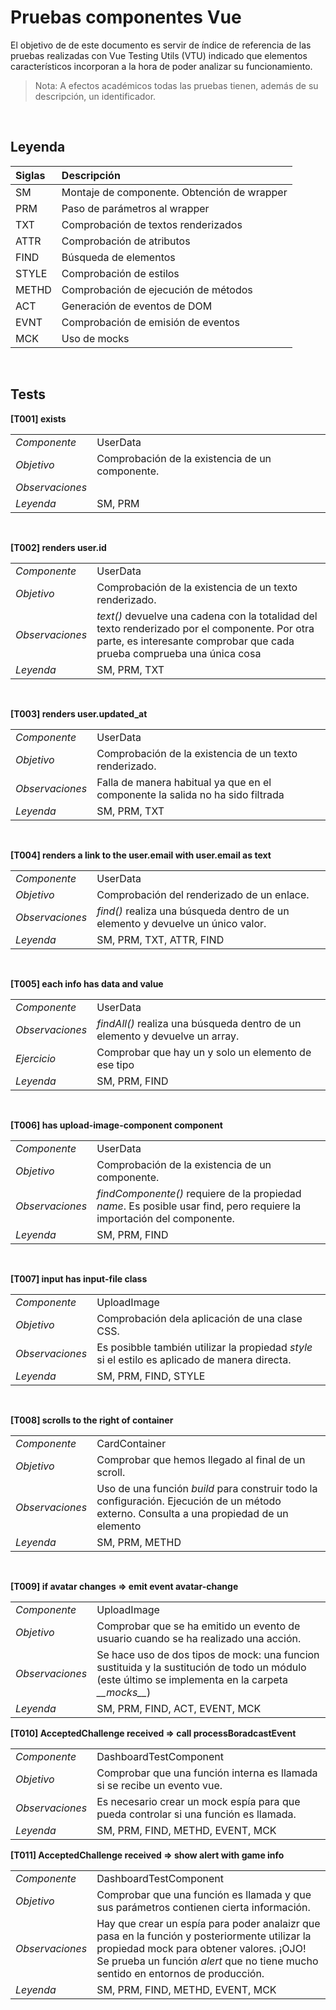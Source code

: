 # Pruebas componentes Vue

El objetivo de de este documento es servir de índice de referencia de las pruebas realizadas con Vue Testing Utils (VTU) indicado que elementos característicos incorporan a la hora de poder analizar su funcionamiento. 

> Nota: A efectos académicos todas  las pruebas tienen, además de su descripción, un identificador.

<br />

## Leyenda

| Siglas | Descripción |
| :---  | :---------- |
| SM     | Montaje de componente. Obtención de wrapper |
| PRM    | Paso de parámetros al wrapper |
| TXT    | Comprobación de textos renderizados |
| ATTR   | Comprobación de atributos |
| FIND   | Búsqueda de elementos |
| STYLE  | Comprobación de estilos |
| METHD  | Comprobación de ejecución de métodos |
| ACT    | Generación de eventos de DOM |
| EVNT   | Comprobación de emisión de eventos |
| MCK    | Uso de mocks |

<br />

## Tests

**[T001] exists**

|     |       |
| :-- | :---- |
| *Componente* | UserData |
| *Objetivo* | Comprobación de la existencia de un componente. | 
| *Observaciones* | |
| *Leyenda* | SM, PRM |  

<br /> 

**[T002] renders user.id**  

|     |       |
| :-- | :---- |
| *Componente* | UserData |
| *Objetivo* | Comprobación de la existencia de un texto renderizado. | 
| *Observaciones* | _text()_ devuelve una cadena con la totalidad del texto renderizado por el componente. Por otra parte, es interesante comprobar que cada prueba comprueba una única cosa |
| *Leyenda* | SM, PRM, TXT |

<br />

**[T003] renders user.updated_at**

|     |       |
| :-- | :---- |
| *Componente* | UserData |
| *Objetivo* | Comprobación de la existencia de un texto renderizado. | 
| *Observaciones* | Falla de manera habitual ya que en el componente la salida no ha sido filtrada |
| *Leyenda* | SM, PRM, TXT |

<br />

**[T004] renders a link to the user.email with user.email as text**

|     |       |
| :-- | :---- |
| *Componente* | UserData |
| *Objetivo* | Comprobación del renderizado de un enlace. | 
| *Observaciones* | _find()_ realiza una búsqueda dentro de un elemento y devuelve un único valor.  |
| *Leyenda* | SM, PRM, TXT, ATTR, FIND |

<br />

**[T005] each info has data and value**

|     |       |
| :-- | :---- |
| *Componente* | UserData |Comprobación de que todos los elementos de una clase contengan otros elementos
| *Observaciones* | _findAll()_ realiza una búsqueda dentro de un elemento y devuelve un array. |
| *Ejercicio* | Comprobar que hay un y solo un elemento de ese tipo |
| *Leyenda* | SM, PRM, FIND |

<br />

**[T006] has upload-image-component component**

|     |       |
| :-- | :---- |
| *Componente* | UserData |
| *Objetivo* | Comprobación de la existencia de un componente. | 
| *Observaciones* | _findComponente()_ requiere de la propiedad *name*. Es posible usar find, pero requiere la importación del componente. |
| *Leyenda* | SM, PRM, FIND |

<br />

**[T007] input has input-file class**

|     |       |
| :-- | :---- |
| *Componente* | UploadImage |
| *Objetivo* | Comprobación dela aplicación de una clase CSS. | 
| *Observaciones* | Es posibble también utilizar la propiedad _style_ si el estilo es aplicado de manera directa. |
| *Leyenda* | SM, PRM, FIND, STYLE |

<br />

**[T008] scrolls to the right of container**

|     |       |
| :-- | :---- |
| *Componente* | CardContainer |
| *Objetivo* | Comprobar que hemos llegado al final de un scroll. | 
| *Observaciones* | Uso de una función _build_ para construir todo la configuración. Ejecución de un método externo. Consulta a una propiedad de un elemento |
| *Leyenda* | SM, PRM, METHD  |

<br />

**[T009] if avatar changes => emit event avatar-change**

|     |       |
| :-- | :---- |
| *Componente* | UploadImage |
| *Objetivo* | Comprobar que se ha emitido un evento de usuario cuando se ha realizado una acción. | 
| *Observaciones* | Se hace uso de dos tipos de mock: una funcion sustituida y la sustitución de todo un módulo (este último se implementa en la carpeta  _\_\_mocks\_\__) |
| *Leyenda* | SM, PRM, FIND, ACT, EVENT, MCK  |

**[T010] AcceptedChallenge received => call processBoradcastEvent**

|     |       |
| :-- | :---- |
| *Componente* | DashboardTestComponent |
| *Objetivo* | Comprobar que una función interna es llamada si se recibe un evento vue. | 
| *Observaciones* | Es necesario crear un mock espía para que pueda controlar si una función es llamada. |
| *Leyenda* | SM, PRM, FIND, METHD, EVENT, MCK  |

**[T011] AcceptedChallenge received => show alert with game info**

|     |       |
| :-- | :---- |
| *Componente* | DashboardTestComponent |
| *Objetivo* | Comprobar que una función es llamada y que sus parámetros contienen cierta información. | 
| *Observaciones* | Hay que crear un espía para poder analaizr que pasa en la función y posteriormente utilizar la propiedad mock para obtener valores. ¡OJO! Se prueba un función _alert_ que no tiene mucho sentido en entornos de producción. |
| *Leyenda* | SM, PRM, FIND, METHD, EVENT, MCK  |

